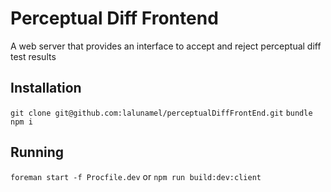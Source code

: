 # Perceptual Diff Frontend
A web server that provides an interface to accept and reject perceptual diff test results

## Installation
`git clone git@github.com:lalunamel/perceptualDiffFrontEnd.git`
`bundle`
`npm i`

## Running
`foreman start -f Procfile.dev` or `npm run build:dev:client`
